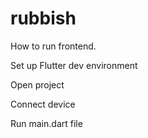 # rubbish
How to run frontend.

Set up Flutter dev environment

Open project

Connect device

Run main.dart file
